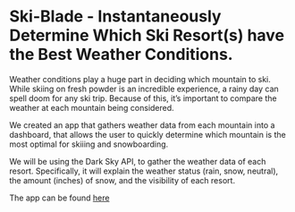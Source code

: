 # Ski-Blade - Instantaneously Determine Which Ski Resort(s) have the Best Weather Conditions.

Weather conditions play a huge part in deciding which mountain to ski. While skiing on fresh powder is an incredible experience, a rainy day can spell doom for any ski trip. Because of this, it’s important to compare the weather at each mountain being considered.

We created an app that gathers weather data from each mountain into
a dashboard, that allows the user to quickly determine which mountain
is the most optimal for skiiing and snowboarding.

We will be using the Dark Sky API, to gather the weather data of each resort. Specifically, it will explain the weather status (rain, snow, neutral), the amount (inches) of snow, and the visibility of
each resort.

The app can be found [here](https://josiahdc.shinyapps.io/Resort_Weather_Comparison)
